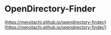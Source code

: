 # OpenDirectory-Finder
(https://meroitachi.github.io/opendirectory-finder/)[https://meroitachi.github.io/opendirectory-finder/]

